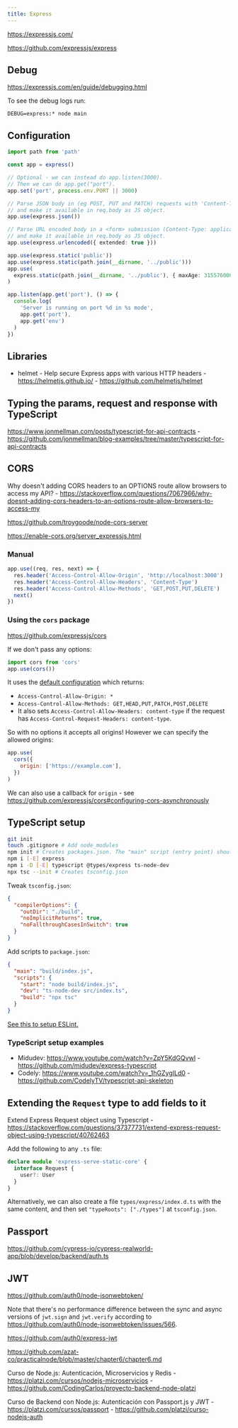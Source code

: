```yaml
---
title: Express
---
```


https://expressjs.com/

https://github.com/expressjs/express

## Debug

https://expressjs.com/en/guide/debugging.html

To see the debug logs run:

```
DEBUG=express:* node main
```

## Configuration

```ts
import path from 'path'

const app = express()

// Optional - we can instead do app.listen(3000).
// Then we can do app.get("port").
app.set('port', process.env.PORT || 3000)

// Parse JSON body in (eg POST, PUT and PATCH) requests with 'Content-Type: application/json',
// and make it available in req.body as JS object.
app.use(express.json())

// Parse URL encoded body in a <form> submission (Content-Type: application/x-www-form-urlencoded),
// and make it available in req.body as JS object.
app.use(express.urlencoded({ extended: true }))

app.use(express.static('public'))
app.use(express.static(path.join(__dirname, '../public')))
app.use(
  express.static(path.join(__dirname, '../public'), { maxAge: 31557600000 })
)

app.listen(app.get('port'), () => {
  console.log(
    'Server is running on port %d in %s mode',
    app.get('port'),
    app.get('env')
  )
})
```

## Libraries

- helmet - Help secure Express apps with various HTTP headers - https://helmetjs.github.io/ - https://github.com/helmetjs/helmet

## Typing the params, request and response with TypeScript

https://www.jonmellman.com/posts/typescript-for-api-contracts - https://github.com/jonmellman/blog-examples/tree/master/typescript-for-api-contracts

## CORS

Why doesn't adding CORS headers to an OPTIONS route allow browsers to access my API? - https://stackoverflow.com/questions/7067966/why-doesnt-adding-cors-headers-to-an-options-route-allow-browsers-to-access-my

https://github.com/troygoode/node-cors-server

https://enable-cors.org/server_expressjs.html

### Manual

```ts
app.use((req, res, next) => {
  res.header('Access-Control-Allow-Origin', 'http://localhost:3000')
  res.header('Access-Control-Allow-Headers', 'Content-Type')
  res.header('Access-Control-Allow-Methods', 'GET,POST,PUT,DELETE')
  next()
})
```

### Using the `cors` package

https://github.com/expressjs/cors

If we don't pass any options:

```js
import cors from 'cors'
app.use(cors())
```

It uses the [default configuration](https://github.com/expressjs/cors#configuration-options) which returns:

- `Access-Control-Allow-Origin: *`
- `Access-Control-Allow-Methods: GET,HEAD,PUT,PATCH,POST,DELETE`
- It also sets `Access-Control-Allow-Headers: content-type` if the request has `Access-Control-Request-Headers: content-type`.

So with no options it accepts all origins! However we can specify the allowed origins:

```js
app.use(
  cors({
    origin: ['https://example.com'],
  })
)
```

We can also use a callback for `origin` - see https://github.com/expressjs/cors#configuring-cors-asynchronously

## TypeScript setup

```bash
git init
touch .gitignore # Add node_modules
npm init # Creates packages.json. The "main" script (entry point) should be build/index.js
npm i [-E] express
npm i -D [-E] typescript @types/express ts-node-dev
npx tsc --init # Creates tsconfig.json
```

Tweak `tsconfig.json`:

```json
{
  "compilerOptions": {
    "outDir": "./build",
    "noImplicitReturns": true,
    "noFallthroughCasesInSwitch": true
  }
}
```

Add scripts to `package.json`:

```json
{
  "main": "build/index.js",
  "scripts": {
    "start": "node build/index.js",
    "dev": "ts-node-dev src/index.ts",
    "build": "npx tsc"
  }
}
```

[See this to setup ESLint.](/dev/eslint#setup)

### TypeScript setup examples

- Midudev: https://www.youtube.com/watch?v=ZpY5KdGQvwI - https://github.com/midudev/express-typescript
- Codely: https://www.youtube.com/watch?v=_1hGZygILd0 - https://github.com/CodelyTV/typescript-api-skeleton

## Extending the `Request` type to add fields to it

Extend Express Request object using Typescript - https://stackoverflow.com/questions/37377731/extend-express-request-object-using-typescript/40762463

Add the following to any `.ts` file:

```ts
declare module 'express-serve-static-core' {
  interface Request {
    user?: User
  }
}
```

Alternatively, we can also create a file `types/express/index.d.ts` with the same content, and then set `"typeRoots": ["./types"]` at `tsconfig.json`.

## Passport

https://github.com/cypress-io/cypress-realworld-app/blob/develop/backend/auth.ts

## JWT

https://github.com/auth0/node-jsonwebtoken/

Note that there's no performance difference between the sync and async versions of `jwt.sign` and `jwt.verify` according to https://github.com/auth0/node-jsonwebtoken/issues/566.

https://github.com/auth0/express-jwt

https://github.com/azat-co/practicalnode/blob/master/chapter6/chapter6.md

Curso de Node.js: Autenticación, Microservicios y Redis - https://platzi.com/cursos/nodejs-microservicios - https://github.com/CodingCarlos/proyecto-backend-node-platzi

Curso de Backend con Node.js: Autenticación con Passport.js y JWT - https://platzi.com/cursos/passport - https://github.com/platzi/curso-nodejs-auth
